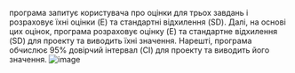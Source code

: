 програма запитує користувача про оцінки для трьох завдань і розраховує їхні оцінки (E) та стандартні відхилення (SD). Далі, на основі цих оцінок, програма розраховує оцінку (E) та стандартне відхилення (SD) для проекту та виводить їхні значення. Нарешті, програма обчислює 95% довірчий інтервал (CI) для проекту та виводить його значення.
![image](https://github.com/vital999/lab_2/assets/129600126/c3a4248d-3fa8-4912-be4d-a41d1c6b328b)
